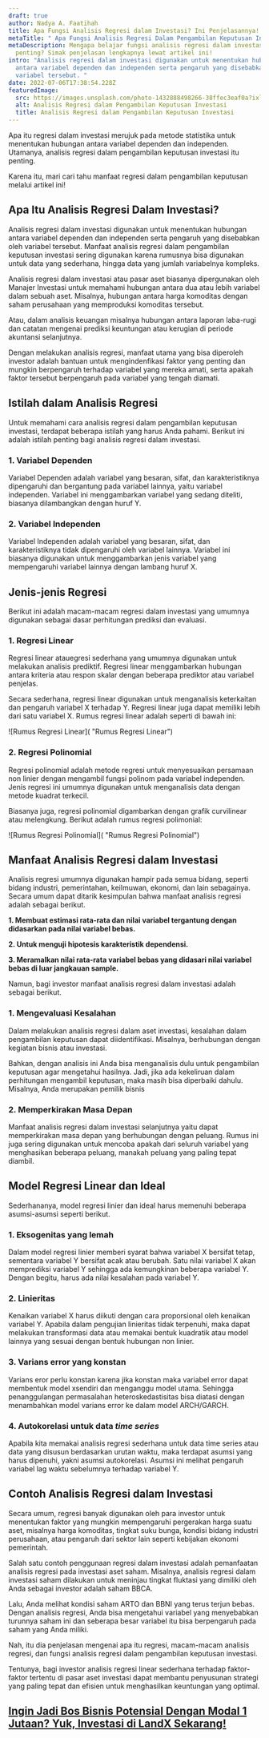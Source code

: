 ```yaml
---
draft: true
author: Nadya A. Faatihah
title: Apa Fungsi Analisis Regresi dalam Investasi? Ini Penjelasannya!
metaTitle: " Apa Fungsi Analisis Regresi Dalam Pengambilan Keputusan Investasi?"
metaDescription: Mengapa belajar fungsi analisis regresi dalam investasi
  penting? Simak penjelasan lengkapnya lewat artikel ini!
intro: "Analisis regresi dalam investasi digunakan untuk menentukan hubungan
  antara variabel dependen dan independen serta pengaruh yang disebabkan oleh
  variabel tersebut. "
date: 2022-07-06T17:38:54.228Z
featuredImage:
  src: https://images.unsplash.com/photo-1432888498266-38ffec3eaf0a?ixlib=rb-1.2.1&ixid=MnwxMjA3fDB8MHxwaG90by1wYWdlfHx8fGVufDB8fHx8&auto=format&fit=crop&w=874&q=80
  alt: Analisis Regresi dalam Pengambilan Keputusan Investasi
  title: Analisis Regresi dalam Pengambilan Keputusan Investasi
---
```

<!--StartFragment-->

Apa itu regresi dalam investasi merujuk pada metode statistika untuk menentukan hubungan antara variabel dependen dan independen. Utamanya, analisis regresi dalam pengambilan keputusan investasi itu penting. 

Karena itu, mari cari tahu manfaat regresi dalam pengambilan keputusan melalui artikel ini!

## Apa Itu Analisis Regresi Dalam Investasi?

Analisis regresi dalam investasi digunakan untuk menentukan hubungan antara variabel dependen dan independen serta pengaruh yang disebabkan oleh variabel tersebut. Manfaat analisis regresi dalam pengambilan keputusan investasi sering digunakan karena rumusnya bisa digunakan untuk data yang sederhana, hingga data yang jumlah variabelnya kompleks.

Analisis regresi dalam investasi atau pasar aset biasanya dipergunakan oleh Manajer Investasi untuk memahami hubungan antara dua atau lebih variabel dalam sebuah aset. Misalnya, hubungan antara harga komoditas dengan saham perusahaan yang memproduksi komoditas tersebut. 

Atau, dalam analisis keuangan misalnya hubungan antara laporan laba-rugi dan catatan mengenai prediksi keuntungan atau kerugian di periode akuntansi selanjutnya. 

Dengan melakukan analisis regresi, manfaat utama yang bisa diperoleh investor adalah bantuan untuk mengindenfikasi faktor yang penting dan mungkin berpengaruh terhadap variabel yang mereka amati, serta apakah faktor tersebut berpengaruh pada variabel yang tengah diamati.

## Istilah dalam Analisis Regresi

Untuk memahami cara analisis regresi dalam pengambilan keputusan investasi, terdapat beberapa istilah yang harus Anda pahami. Berikut ini adalah istilah penting bagi analisis regresi dalam investasi.

### 1. Variabel Dependen

Variabel Dependen adalah variabel yang besaran, sifat, dan karakteristiknya dipengaruhi dan bergantung pada variabel lainnya, yaitu variabel independen. Variabel ini menggambarkan variabel yang sedang diteliti, biasanya dilambangkan dengan huruf Y.

### 2. Variabel Independen

Variabel Independen adalah variabel yang besaran, sifat, dan karakteristiknya tidak dipengaruhi oleh variabel lainnya. Variabel ini biasanya digunakan untuk menggambarkan jenis variabel yang mempengaruhi variabel lainnya dengan lambang huruf X.

## Jenis-jenis Regresi

Berikut ini adalah macam-macam regresi dalam investasi yang umumnya digunakan sebagai dasar perhitungan prediksi dan evaluasi. 

### 1. Regresi Linear

Regresi linear atauegresi sederhana yang umumnya digunakan untuk melakukan analisis prediktif. Regresi linear menggambarkan hubungan antara kriteria atau respon skalar dengan beberapa prediktor atau variabel penjelas.

Secara sederhana, regresi linear digunakan untuk menganalisis keterkaitan dan pengaruh variabel X terhadap Y. Regresi linear juga dapat memiliki lebih dari satu variabel X. Rumus regresi linear adalah seperti di bawah ini:

![Rumus Regresi Linear]( "Rumus Regresi Linear")

### 2. Regresi Polinomial

Regresi polinomial adalah metode regresi untuk menyesuaikan persamaan non linier dengan mengambil fungsi polinom pada variabel independen. Jenis regresi ini umumnya digunakan untuk menganalisis data dengan metode kuadrat terkecil. 

Biasanya juga, regresi polinomial digambarkan dengan grafik curvilinear atau melengkung. Berikut adalah rumus regresi polimonial:

![Rumus Regresi Polinomial]( "Rumus Regresi Polinomial")

## Manfaat Analisis Regresi dalam Investasi

Analisis regresi umumnya digunakan hampir pada semua bidang, seperti bidang industri, pemerintahan, keilmuwan, ekonomi, dan lain sebagainya. Secara umum dapat ditarik kesimpulan bahwa manfaat analisis regresi adalah sebagai berikut.

**1. Membuat estimasi rata-rata dan nilai variabel tergantung dengan didasarkan pada nilai variabel bebas.**

**2. Untuk menguji hipotesis karakteristik dependensi.**

**3. Meramalkan nilai rata-rata variabel bebas yang didasari nilai variabel bebas di luar jangkauan sample.**

Namun, bagi investor manfaat analisis regresi dalam investasi adalah sebagai berikut.

### 1. Mengevaluasi Kesalahan

Dalam melakukan analisis regresi dalam aset investasi, kesalahan dalam pengambilan keputusan dapat diidentifikasi. Misalnya, berhubungan dengan kegiatan bisnis atau investasi. 

Bahkan, dengan analisis ini Anda bisa menganalisis dulu untuk pengambilan keputusan agar mengetahui hasilnya. Jadi, jika ada kekeliruan dalam perhitungan mengambil keputusan, maka masih bisa diperbaiki dahulu. Misalnya, Anda merupakan pemilik bisnis 

### 2. Memperkirakan Masa Depan

Manfaat analisis regresi dalam investasi selanjutnya yaitu dapat memperkirakan masa depan yang berhubungan dengan peluang. Rumus ini juga sering digunakan untuk mencoba apakah dari seluruh variabel yang menghasikan beberapa peluang, manakah peluang yang paling tepat diambil. 

## Model Regresi Linear dan Ideal

Sederhananya, model regresi linier dan ideal harus memenuhi beberapa asumsi-asumsi seperti berikut.

### 1. Eksogenitas yang lemah

Dalam model regresi linier memberi syarat bahwa variabel X bersifat tetap, sementara variabel Y bersifat acak atau berubah. Satu nilai variabel X akan memprediksi variabel Y sehingga ada kemungkinan beberapa variabel Y. Dengan begitu, harus ada nilai kesalahan pada variabel Y.

### 2. Linieritas

Kenaikan variabel X harus diikuti dengan cara proporsional oleh kenaikan variabel Y. Apabila dalam pengujian linieritas tidak terpenuhi, maka dapat melakukan transformasi data atau memakai bentuk kuadratik atau model lainnya yang sesuai dengan bentuk hubungan non linier.

### 3. Varians error yang konstan

Varians eror perlu konstan karena jika konstan maka variabel error dapat membentuk model xsendiri dan menganggu model utama. Sehingga penanggulangan permasalahan heteroskedastisitas bisa diatasi dengan menambahkan model varians error ke dalam model ARCH/GARCH.

### 4. Autokorelasi untuk data *time series*

Apabila kita memakai analisis regresi sederhana untuk data time series atau data yang disusun berdasarkan urutan waktu, maka terdapat asumsi yang harus dipenuhi, yakni asumsi autokorelasi. Asumsi ini melihat pengaruh variabel lag waktu sebelumnya terhadap variabel Y.

## Contoh Analisis Regresi dalam Investasi

Secara umum, regresi banyak digunakan oleh para investor untuk menentukan faktor yang mungkin mempengaruhi pergerakan harga suatu aset, misalnya harga komoditas, tingkat suku bunga, kondisi bidang industri perusahaan, atau pengaruh dari sektor lain seperti kebijakan ekonomi pemerintah.

Salah satu contoh penggunaan regresi dalam investasi adalah pemanfaatan analisis regresi pada investasi aset saham. Misalnya, analisis regresi dalam investasi saham dilakukan untuk meninjau tingkat fluktasi yang dimiliki oleh Anda sebagai investor adalah saham BBCA. 

Lalu, Anda melihat kondisi saham ARTO dan BBNI yang terus terjun bebas. Dengan analisis regresi, Anda bisa mengetahui variabel yang menyebabkan turunnya saham ini dan seberapa besar variabel itu bisa berpengaruh pada saham yang Anda miliki.

Nah, itu dia penjelasan mengenai apa itu regresi, macam-macam analisis regresi, dan fungsi analisis regresi dalam pengambilan keputusan investasi. 

Tentunya, bagi investor analisis regresi linear sederhana terhadap faktor-faktor tertentu di pasar aset investasi dapat membantu penyusunan strategi yang paling tepat dan efisien untuk menghasilkan keuntungan yang optimal.

## [Ingin Jadi Bos Bisnis Potensial Dengan Modal 1 Jutaan? Yuk, Investasi di LandX Sekarang](https://landx.id/project/?utm_source=Blog&utm_medium=organic+keyword&utm_campaign=blog&utm_id=Blog)[!](https://landx.id/project/?utm_source=Blog&utm_medium=organic+keyword&utm_campaign=blog&utm_id=Blog)

<!--EndFragment-->